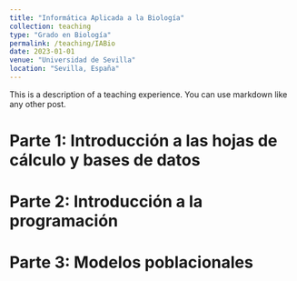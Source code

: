 ```yaml
---
title: "Informática Aplicada a la Biología"
collection: teaching
type: "Grado en Biología"
permalink: /teaching/IABio
date: 2023-01-01
venue: "Universidad de Sevilla"
location: "Sevilla, España"
---
```


This is a description of a teaching experience. You can use markdown like any other post.

Parte 1: Introducción a las hojas de cálculo y bases de datos
======

Parte 2: Introducción a la programación
======

Parte 3: Modelos poblacionales
======
